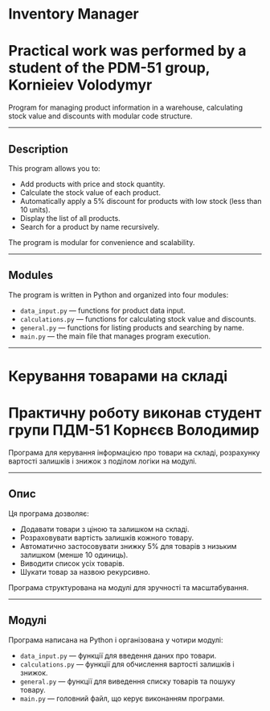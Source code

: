 # Inventory Manager
# Practical work was performed by a student of the PDM-51 group, Kornieiev Volodymyr


Program for managing product information in a warehouse, calculating stock value and discounts with modular code structure.

---

## Description

This program allows you to:

- Add products with price and stock quantity.
- Calculate the stock value of each product.
- Automatically apply a 5% discount for products with low stock (less than 10 units).
- Display the list of all products.
- Search for a product by name recursively.

The program is modular for convenience and scalability.

---

## Modules

The program is written in Python and organized into four modules:

- `data_input.py` — functions for product data input.
- `calculations.py` — functions for calculating stock value and discounts.
- `general.py` — functions for listing products and searching by name.
- `main.py` — the main file that manages program execution.

---

# Керування товарами на складі
# Практичну роботу виконав студент групи ПДМ-51 Корнєєв Володимир


Програма для керування інформацією про товари на складі, розрахунку вартості залишків і знижок з поділом логіки на модулі.

---

## Опис

Ця програма дозволяє:

- Додавати товари з ціною та залишком на складі.
- Розраховувати вартість залишків кожного товару.
- Автоматично застосовувати знижку 5% для товарів з низьким залишком (менше 10 одиниць).
- Виводити список усіх товарів.
- Шукати товар за назвою рекурсивно.

Програма структурована на модулі для зручності та масштабування.

---

## Модулі

Програма написана на Python і організована у чотири модулі:

- `data_input.py` — функції для введення даних про товари.
- `calculations.py` — функції для обчислення вартості залишків і знижок.
- `general.py` — функції для виведення списку товарів та пошуку товару.
- `main.py` — головний файл, що керує виконанням програми.
